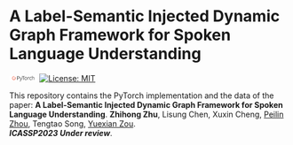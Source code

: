 # A Label-Semantic Injected Dynamic Graph Framework for Spoken Language Understanding

<img src="img/pytorch.png" width="10%"> [![License: MIT](https://img.shields.io/badge/License-MIT-yellow.svg)](https://opensource.org/licenses/MIT)

This repository contains the PyTorch implementation and the data of the paper: **A Label-Semantic Injected Dynamic Graph Framework for Spoken Language Understanding**. **Zhihong Zhu**, Lisung Chen, Xuxin Cheng, [Peilin Zhou](https://scholar.google.com/citations?user=3dx8O1AAAAAJ&hl=zh-CN&oi=ao), Tengtao Song, [Yuexian Zou](https://scholar.google.com/citations?user=sfyr7zMAAAAJ&hl=zh-CN&oi=ao).  
***ICASSP2023 Under review***.

